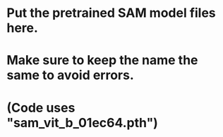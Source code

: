 # Put the pretrained SAM model files here.
# Make sure to keep the name the same to avoid errors.
# (Code uses "sam_vit_b_01ec64.pth")